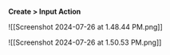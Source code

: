 **Create > Input Action**

![[Screenshot 2024-07-26 at 1.48.44 PM.png]]

![[Screenshot 2024-07-26 at 1.50.53 PM.png]]